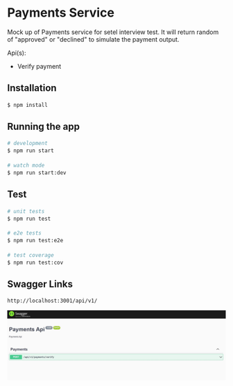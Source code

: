# Payments Service

Mock up of Payments service for setel interview test. It will return random of "approved" or "declined" to simulate the payment output.

Api(s):

- Verify payment

## Installation

```bash
$ npm install
```

## Running the app

```bash
# development
$ npm run start

# watch mode
$ npm run start:dev

```

## Test

```bash
# unit tests
$ npm run test

# e2e tests
$ npm run test:e2e

# test coverage
$ npm run test:cov
```

## Swagger Links

```bash
http://localhost:3001/api/v1/
```

![Screenshot](swagger.JPG)
